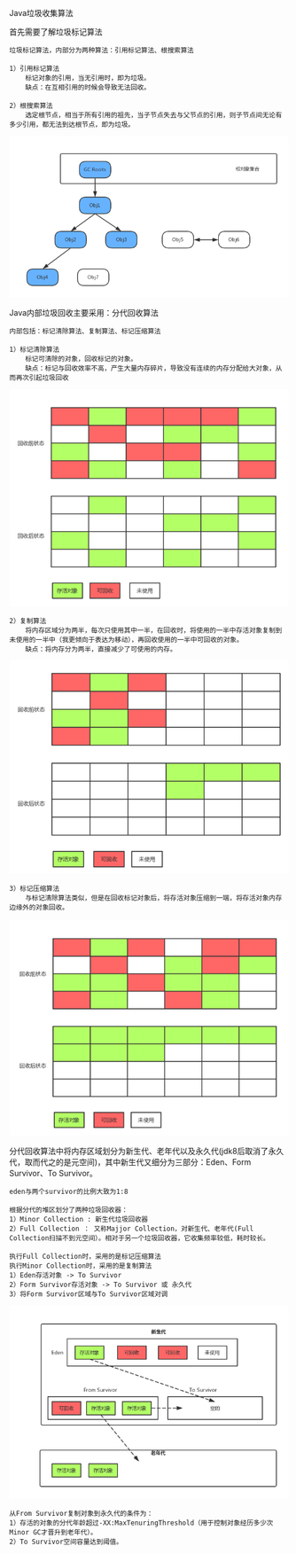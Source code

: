 Java垃圾收集算法

首先需要了解垃圾标记算法

	垃圾标记算法，内部分为两种算法：引用标记算法、根搜索算法
	
	1）引用标记算法
		标记对象的引用，当无引用时，即为垃圾。
		缺点：在互相引用的时候会导致无法回收。
	
	2）根搜索算法
		选定根节点，相当于所有引用的祖先，当子节点失去与父节点的引用，则子节点间无论有多少引用，都无法到达根节点，即为垃圾。

![根搜索算法](https://raw.githubusercontent.com/xyoye/xyoye.github.io/master/image/2019-4-9/根搜索算法.png)

Java内部垃圾回收主要采用：分代回收算法
	
	内部包括：标记清除算法、复制算法、标记压缩算法
	
	1）标记清除算法
		标记可清除的对象，回收标记的对象。
		缺点：标记与回收效率不高，产生大量内存碎片，导致没有连续的内存分配给大对象，从而再次引起垃圾回收

![标记清除算法](https://raw.githubusercontent.com/xyoye/xyoye.github.io/master/image/2019-4-9/标记-清除算法.png)

	2）复制算法
		将内存区域分为两半，每次只使用其中一半，在回收时，将使用的一半中存活对象复制到未使用的一半中（我更倾向于表达为移动），再回收使用的一半中可回收的对象。
		缺点：将内存分为两半，直接减少了可使用的内存。

![复制算法](https://raw.githubusercontent.com/xyoye/xyoye.github.io/master/image/2019-4-9/复制算法.png)

	3）标记压缩算法
		与标记清除算法类似，但是在回收标记对象后，将存活对象压缩到一端，将存活对象内存边缘外的对象回收。

![标记压缩算法](https://raw.githubusercontent.com/xyoye/xyoye.github.io/master/image/2019-4-9/标记-压缩算法.png)

分代回收算法中将内存区域划分为新生代、老年代以及永久代(jdk8后取消了永久代，取而代之的是元空间)，其中新生代又细分为三部分：Eden、Form Survivor、To Survivor。
	
	eden与两个survivor的比例大致为1:8
	
	根据分代的堆区划分了两种垃圾回收器：
	1）Minor Collection : 新生代垃圾回收器
	2）Full Collection ： 又称Majjor Collection，对新生代、老年代(Full Collection扫描不到元空间）。相对于另一个垃圾回收器，它收集频率较低，耗时较长。
	
	执行Full Collection时，采用的是标记压缩算法
	执行Minor Collection时，采用的是复制算法
	1）Eden存活对象 -> To Survivor
	2）Form Survivor存活对象 -> To Survivor 或 永久代
	3）将Form Survivor区域与To Survivor区域对调


![新生代垃圾回收](https://raw.githubusercontent.com/xyoye/xyoye.github.io/master/image/2019-4-9/新生代垃圾收集.png)

	从From Survivor复制对象到永久代的条件为：
	1）存活的对象的分代年龄超过-XX:MaxTenuringThreshold（用于控制对象经历多少次Minor GC才晋升到老年代）。
	2）To Survivor空间容量达到阈值。
	
	